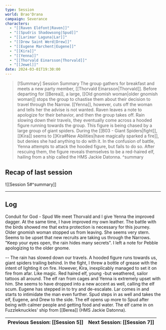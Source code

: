 ```yaml
---
type: Session
world: Brao'Drana
campaign: Severance
characters:
  - "[[Raven Eléfont|Raven]]"
  - "[[Spudris Shadowsong|Spud]]"
  - "[[Larimar Laguna|Lar]]"
  - "[[Drew Saint Werd|Drew]]"
  - "[[Eugene Marchent|Eugene]]"
  - "[[Kira]]"
  - "[[Yenna]]"
  - "[[Thorvald Einarsson|Thorvald]]"
  - "[[Jewel]]"
date: 2024-03-01T19:30:00
---
```


> [!Summary] Session Summary
The group gathers for breakfast and meets a new party member, [[Thorvald Einarsson|Thorvald]]. Before departing for [[Berea]], a large, [[Old gnomish woman|older gnomish woman]] stops the group to chastise them about their decision to travel through the Narrow. [[Yenna]], however, cuts off the woman and tells her the advise is not wanted. Raven leaves a note to apologize for their behavior, and then the group takes off. Rain slowing down their travels, they eventually come across a hooded figure running towards the group. This figure is being chased by a large group of giant spiders. During the [[B03 - Giant Spiders|fight]], [[Kira]] seems to [[Kira#New Abilities|have magically sparked a fire]], but denies she had anything to do with it. In the confusion of battle, Yenna attempts to attack the hooded figure, but fails to do so. After rescuing them, the figure reveals themselves to be a red-haired elf, hailing from a ship called the HMS Jackie Datonna.
^summary

## Recap of last session
![[Session 5#^summary]]

---

## Log
Conduit for God - Spud
We meet Thorvald and I give Yenna the improved dagger.
At the same time, I have improved my own leather. The battle with the birds showed me that extra protection is necessary for this journey.
Older gnomish woman stopped us from leaving. She seems very stern.
Seems to be upset that new recruits are taking us through the Narrows.
"Keep your eyes open, the rain hides many secrets".
I left a note for Pebble apologizing to the older gnome.

--
The rain has slowed down our travels.
A hooded figure runs towards us, giant spiders trailing behind.
In the fight, I threw a bottle of grease with the intent of lighting it on fire. However, Kira, inexplicably managed to set it on fire from afar. Like magic.
Red haired elf, young -but weathered, sailor tattoos all around.
The elf ran from cages and Yenna is extremely upset with him. She seems to have dropped into a new accent as well, calling the elf scum.
Eugene has stepped in to try and de-escalate.
Lar comes in and starts to intimidate the man even further.
Spud steps in as well and takes the elf, Eugene, and Drew to the side.
The elf opens up more to Spud after being with calmer people and getting food and water.
The elf came in on Fuzzleknuckles' ship from [[Berea]] (HMS Jackie Datonna).

| Previous Session: [[Session 5]] | Next Session: [[Session 7]] |
| ------------------------------- | --------------------------- |
